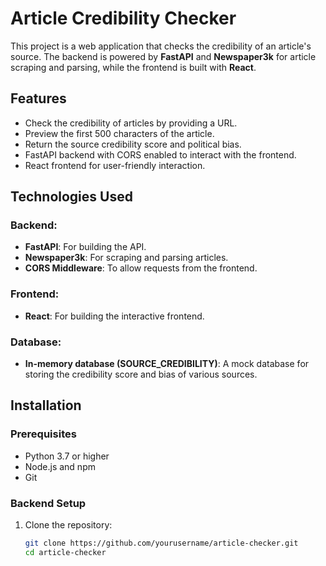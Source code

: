 # Article Credibility Checker

This project is a web application that checks the credibility of an article's source. The backend is powered by **FastAPI** and **Newspaper3k** for article scraping and parsing, while the frontend is built with **React**.

## Features

- Check the credibility of articles by providing a URL.
- Preview the first 500 characters of the article.
- Return the source credibility score and political bias.
- FastAPI backend with CORS enabled to interact with the frontend.
- React frontend for user-friendly interaction.

## Technologies Used

### Backend:
- **FastAPI**: For building the API.
- **Newspaper3k**: For scraping and parsing articles.
- **CORS Middleware**: To allow requests from the frontend.
  
### Frontend:
- **React**: For building the interactive frontend.

### Database:
- **In-memory database (SOURCE_CREDIBILITY)**: A mock database for storing the credibility score and bias of various sources.

## Installation

### Prerequisites

- Python 3.7 or higher
- Node.js and npm
- Git

### Backend Setup

1. Clone the repository:
   ```bash
   git clone https://github.com/yourusername/article-checker.git
   cd article-checker
